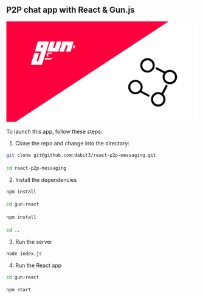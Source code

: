 ## P2P chat app with React & Gun.js

![](header.jpg)

To launch this app, follow these steps:

1. Clone the repo and change into the directory:

```sh
git clone git@github.com:dabit3/react-p2p-messaging.git

cd react-p2p-messaging
```

2. Install the dependencies

```sh
npm install

cd gun-react

npm install

cd ..
```

3. Run the server

```sh
node index.js
```

4. Run the React app

```sh
cd gun-react

npm start
```